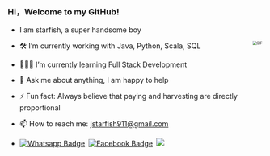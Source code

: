 ### Hi，Welcome to my GitHub!

- I am starfish, a super handsome boy

- <img align="right" alt="GIF" src="https://media.giphy.com/media/iIqmM5tTjmpOB9mpbn/giphy.gif" style="zoom:50%;" />🛠 I’m currently working with Java, Python, Scala, SQL

- 👨🏻‍💻 I’m currently learning Full Stack Development

- 💬 Ask me about anything, I am happy to help

- ⚡ Fun fact: Always believe that paying and harvesting are directly proportional

- 📫 How to reach me: jstarfish911@gmail.com

  

- [![Whatsapp Badge](https://img.shields.io/badge/-Wechat-4CA143?style=flat-square&labelColor=4CA143&logo=wechat&logoColor=white)](https://imgkr.cn-bj.ufileos.com/6e7c80a9-48e6-4a2a-b920-682d8f0bab5c.png)&ensp;[![Facebook Badge](https://img.shields.io/badge/-Facebook-3b5998?style=flat-square&labelColor=3b5998&logo=facebook&logoColor=white&link=https://www.facebook.com/weltonpfelix/)](https://www.facebook.com/profile.php?id=100010214377415)&ensp;[![](https://img.shields.io/badge/-MyBlog-ff5722?style=flat-square&labelColor=ff5722&logo=blogger&logoColor=white&link=https://www.facebook.com/weltonpfelix/)](https://www.lazyegg.net/)
